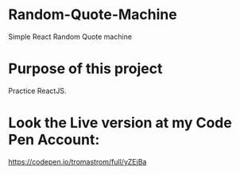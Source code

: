 # Random-Quote-Machine
Simple React Random Quote machine

# Purpose of this project
Practice ReactJS. 

# Look the Live version at my Code Pen Account:
https://codepen.io/tromastrom/full/yZEjBa
